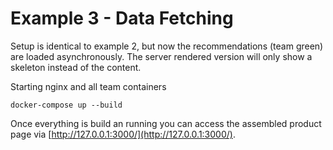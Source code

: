 # Example 3 - Data Fetching

Setup is identical to example 2, but now the recommendations (team green) are loaded asynchronously. The server rendered version will only show a skeleton instead of the content.

Starting nginx and all team containers

    docker-compose up --build

Once everything is build an running you can access the assembled product page via [http://127.0.0.1:3000/](http://127.0.0.1:3000/).

